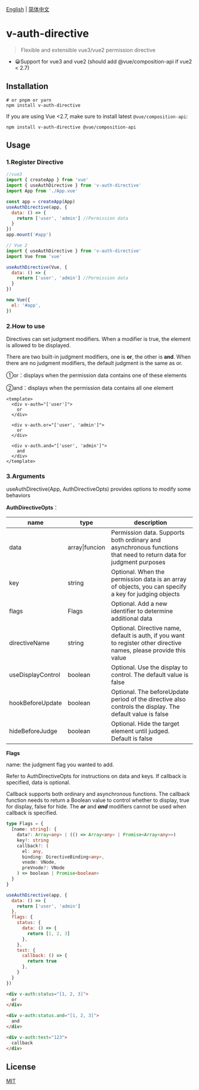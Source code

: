 [English](./README.md) | [简体中文](./README-zh-cn.md)

# v-auth-directive

> Flexible and extensible vue3/vue2 permission directive

- 😀Support for vue3 and vue2 (should add @vue/composition-api if vue2 < 2.7)



## Installation

```
# or pnpm or yarn
npm install v-auth-directive
```

If you are using Vue <2.7, make sure to install latest `@vue/composition-api`:

```
npm install v-auth-directive @vue/composition-api
```



## Usage

### 1.Register Directive

```js
//vue3
import { createApp } from 'vue'
import { useAuthDirective } from 'v-auth-directive'
import App from './App.vue'

const app = createApp(App)
useAuthDirective(app, {
  data: () => {
    return ['user', 'admin'] //Permission data
  }
})
app.mount('#app')
```

```js
// Vue 2
import { useAuthDirective } from 'v-auth-directive'
import Vue from 'vue'

useAuthDirective(Vue, {
  data: () => {
    return ['user', 'admin'] //Permission data
  }
})

new Vue({
  el: '#app',
})
```

### 2.How to use

Directives can set judgment modifiers. When a modifier is true, the element is allowed to be displayed.

There are two built-in judgment modifiers, one is **or**, the other is **and**. When there are no judgment modifiers, the default judgment is the same as or.

①or：displays when the permission data contains one of these elements

②and：displays when the permission data contains all one element

```vue
<template>
  <div v-auth="['user']">
    or
  </div>

  <div v-auth.or="['user', 'admin']">
    or
  </div>

  <div v-auth.and="['user', 'admin']">
    and
  </div>
</template>

```

### 3.Arguments

useAuthDirective(App, AuthDirectiveOpts) provides options to modify some behaviors

**AuthDirectiveOpts**：

| name              | type           | description                                                  |
| ----------------- | -------------- | ------------------------------------------------------------ |
| data              | array\|funcion | Permission data. Supports both ordinary and asynchronous functions that need to return data for judgment purposes |
| key               | string         | Optional. When the permission data is an array of objects, you can specify a key for judging objects |
| flags             | Flags          | Optional. Add a new identifier to determine additional data  |
| directiveName     | string         | Optional. Directive name, default is auth, if you want to register other directive names, please provide this value |
| useDisplayControl | boolean        | Optional. Use the display to control. The default value is false |
| hookBeforeUpdate  | boolean        | Optional. The beforeUpdate period of the directive also controls the display. The default value is false |
| hideBeforeJudge   | boolean        | Optional. Hide the target element until judged. Default is false |

**Flags**

name: the judgment flag you wanted to add.

Refer to AuthDirectiveOpts for instructions on data and keys. If callback is specified, data is optional.

Callback supports both ordinary and asynchronous functions. The callback function needs to return a Boolean value to control whether to display, true for display, false for hide. The ***or*** and ***and*** modifiers cannot be used when callback is specified.

```typescript
type Flags = {
  [name: string]: {
    data?: Array<any> | (() => Array<any> | Promise<Array<any>>)
    key?: string
    callback?: (
      el: any,
      binding: DirectiveBinding<any>,
      vnode: VNode,
      preVnode?: VNode
    ) => boolean | Promise<boolean>
  }
}
```

```js
useAuthDirective(app, {
  data: () => {
    return ['user', 'admin']
  },
  flags: {
    status: {
      data: () => {
        return [1, 2, 3]
      },
    },
    test: {
      callback: () => {
        return true
      },
    }
  }
})
```

```html
<div v-auth:status="[1, 2, 3]">
  or
</div>

<div v-auth:status.and="[1, 2, 3]">
  and
</div>

<div v-auth:test="123">
  callback
</div>
```



## License

[MIT](http://opensource.org/licenses/MIT)

